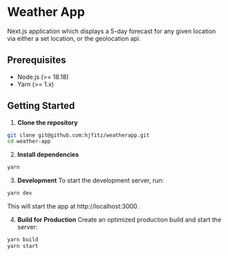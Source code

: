 # Weather App

Next.js application which displays a 5-day forecast for any given location via either a set location, or the geolocation api.

## Prerequisites

- Node.js (>= 18.18)
- Yarn (>= 1.x)

## Getting Started

1. **Clone the repository**

```bash
git clone git@github.com:hjfitz/weatherapp.git
cd weather-app
```

2. **Install dependencies**

```bash
yarn
```

3. **Development**
To start the development server, run:

```bash
yarn dev
```

This will start the app at http://localhost:3000.

4. **Build for Production**
Create an optimized production build and start the server:

```bash
yarn build
yarn start
```
